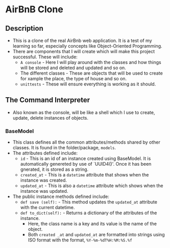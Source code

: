 # AirBnB Clone

## Description
- This is a clone of the real AirBnb web application. It is a test of my learning so far, especially concepts like Object-Oriented Programming.
- There are components that I will create which will make this project successful. These will include:
  - `A console` - Here I will play around with the classes and how things will be stored and deleted and updated and so on.
  - The different classes - These are objects that will be used to create for xample the place, the type of house and so on.
  - `unittests` - These will ensure everything is working as it should.

## The Command Interpreter
- Also known as the console, will be like a shell which I use to create, update, delete instances of objects.

### BaseModel
- This class defines all the common attributes/methods shared by other classes. It is found in the folder/package, `models`.
- The attributes defined include:
  - `id` - This is an id of an instance created using BaseModel. It is automatically genereted by use of `UUID4()'. Once it has been gnerated, it is stored as a string.
  - `created_at` - This is a `datetime` attribute that shows when the instance was created.
  - `updated_at` - This is also a `datetime` attribute which shows when the instance was updated.
- The public instance methods defined include:
  - `def save (self):` - This method updates the `updated_at` attribute with the current datetime.
  - `def to_dict(self):` - Returns a dictionary of the attributes of the instance.
    - Here, the class name is a key and its value is the name of the object.
    - Both `created _at` and `updated_at` are formatted into strings using ISO format with the format, `%Y-%m-%dT%H:%M:%S.%f`